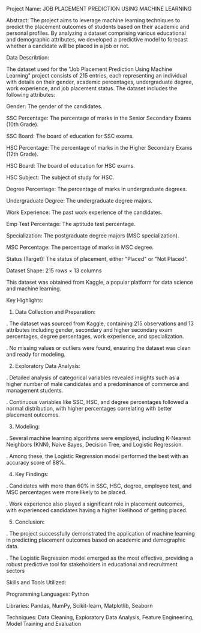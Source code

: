   Project Name: JOB PLACEMENT PREDICTION USING MACHINE LEARNING
                                    
Abstract:
The project aims to leverage machine learning techniques to predict the placement outcomes of students based on their academic and personal profiles. By analyzing a dataset comprising various educational and demographic attributes, we developed a predictive model to forecast whether a candidate will be placed in a job or not.

Data Describtion:

The dataset used for the "Job Placement Prediction Using Machine Learning" project consists of 215 entries, each representing an individual with details on their gender, academic percentages, undergraduate degree, work experience, and job placement status. The dataset includes the following attributes:

Gender: The gender of the candidates.

SSC Percentage: The percentage of marks in the Senior Secondary Exams (10th Grade).

SSC Board: The board of education for SSC exams.

HSC Percentage: The percentage of marks in the Higher Secondary Exams (12th Grade).

HSC Board: The board of education for HSC exams.

HSC Subject: The subject of study for HSC.

Degree Percentage: The percentage of marks in undergraduate degrees.

Undergraduate Degree: The undergraduate degree majors.

Work Experience: The past work experience of the candidates.

Emp Test Percentage: The aptitude test percentage.

Specialization: The postgraduate degree majors (MSC specialization).

MSC Percentage: The percentage of marks in MSC degree.

Status (Target): The status of placement, either "Placed" or "Not Placed".


Dataset Shape: 215 rows × 13 columns

This dataset was obtained from Kaggle, a popular platform for data science and machine learning.


Key Highlights:

1. Data Collection and Preparation:
   
. The dataset was sourced from Kaggle, containing 215 observations and 13 attributes including gender, secondary and higher secondary exam percentages, degree percentages, work experience, and specialization​​.

. No missing values or outliers were found, ensuring the dataset was clean and ready for modeling​​.

2. Exploratory Data Analysis:
   
. Detailed analysis of categorical variables revealed insights such as a higher number of male candidates and a predominance of commerce and management students.

. Continuous variables like SSC, HSC, and degree percentages followed a normal distribution, with higher percentages correlating with better placement outcomes​​.

3. Modeling:
   
. Several machine learning algorithms were employed, including K-Nearest Neighbors (KNN), Naive Bayes, Decision Tree, and Logistic Regression.

. Among these, the Logistic Regression model performed the best with an accuracy score of 88%​​.

4. Key Findings:

. Candidates with more than 60% in SSC, HSC, degree, employee test, and MSC percentages were more likely to be placed.

. Work experience also played a significant role in placement outcomes, with experienced candidates having a higher likelihood of getting placed​​.

5. Conclusion:
   
. The project successfully demonstrated the application of machine learning in predicting placement outcomes based on academic and demographic data.

. The Logistic Regression model emerged as the most effective, providing a robust predictive tool for stakeholders in educational and recruitment sectors​​



Skills and Tools Utilized:

Programming Languages: Python

Libraries: Pandas, NumPy, Scikit-learn, Matplotlib, Seaborn

Techniques: Data Cleaning, Exploratory Data Analysis, Feature Engineering, Model Training and Evaluation
